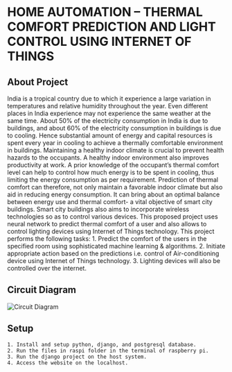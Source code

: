 # HOME AUTOMATION – THERMAL COMFORT PREDICTION AND LIGHT CONTROL USING INTERNET OF THINGS

## About Project
India is a tropical country due to which it experience a large variation in temperatures and relative humidity throughout the year. Even different places in India experience may not experience the same weather at the same time. About 50% of the electricity consumption in India is due to buildings, and about 60% of the electricity consumption in buildings is due to cooling. Hence substantial amount of energy and capital resources is spent every year in cooling to achieve a thermally comfortable environment in buildings. Maintaining a healthy indoor climate is crucial to prevent health hazards to the occupants. A healthy indoor environment also improves productivity at work. A prior knowledge of the occupant’s thermal comfort level can help to control how much energy is to be spent in cooling, thus limiting the energy consumption as per requirement. Prediction of thermal comfort can therefore, not only maintain a favorable indoor climate but also aid in reducing energy consumption. It can bring about an optimal balance between energy use and thermal comfort- a vital objective of smart city buildings. Smart city buildings also aims to incorporate wireless technologies so as to control various devices. This proposed project uses neural network to predict thermal comfort of a user and also allows to control lighting devices using Internet of Things technology.
This project performs the following tasks: 
    1. Predict the comfort of the users in the specified room using sophisticated machine learning & algorithms.
    2. Initiate appropriate action based on the predictions i.e. control of Air-conditioning device using Internet of Things technology.
    3. Lighting devices will also be controlled over the internet.

## Circuit Diagram
<img align="centre" src="https://user-images.githubusercontent.com/16013308/43095901-ec00778a-8ed4-11e8-8a0d-cc3aea740679.png" alt="Circuit Diagram">

## Setup
    1. Install and setup python, django, and postgresql database.
    2. Run the files in raspi folder in the terminal of raspberry pi.
    3. Run the django project on the host system.
    4. Access the website on the localhost.
